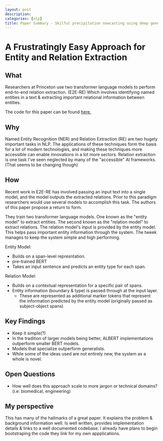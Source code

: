 ```yaml
---
layout: post
description: 
categories: [nlp]
title: Paper Summary - Skilful precipitation nowcasting using deep generative models of radar
---
```


# A Frustratingly Easy Approach for Entity and Relation Extraction

## What
Researchers at Princeton use two transformer language models to perform end-to-end relation extraction. (E2E-RE) Which involves identifying named entities in a text & extracting important relational information between entities.

The code for this paper can be found [here.](https://github.com/princeton-nlp/PURE)

## Why
Named Entity Recognition (NER) and Relation Extraction (RE) are two hugely important tasks in NLP. The applications of these techniques form the basis for a lot of modern technologies, and making these techniques more accessible can enable innovations in a lot more sectors. Relation extraction is one task I've seen neglected by many of the "accessible" AI frameworks. (That seems to be changing though)


## How
Recent work in E2E-RE has involved passing an input text into a single model, and the model outputs the extracted relations. Prior to this paradigm researchers would use several models to accomplish this task. The authors of this paper propose a return to form. 

They train two transformer language models. One known as the "entity model" to extract entities. The second known as the "relation model" to extract relations. The relation model's input is provided by the entity model. This helps pass important entity information through the system. The tweek manages to keep the system simple and high performing.

Entity Model:
- Builds on a span-level represntation.
- pre-trained BERT
- Takes an input sentence and predicts an entity type for each span. 

Relation Model:
- Builds on a contextual representation for a specific pair of spans. 
- Entity information (boundary & type) is passed through at the input layer. 
    - These are represented as additional marker tokens that represent the information predicted by the entity model (originally passed as subject-object spans)

## Key Findings
- Keep it simple(?)
- In the tradition of larger models being better, ALBERT implementations outperform smaller BERT models. 
- Models that specialize outperform generalists. 
- While some of the ideas used are not entirely new, the system as a whole is novel. 

## Open Questions
- How well does this approach scale to more jargon or technical domains? (i.e: biomedical, engineering)

## My perspective
This has many of the hallmarks of a great paper. It explains the problem & background information well. Is well written, provides implementation details & links to a well documented codebase. I already have plans to begin bootstraping the code they link for my own appplications. 